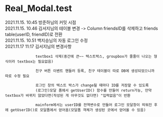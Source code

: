 # Real_Modal.test

2021.11.15. 10:45 방준하님의 커밋 시점   
2021.11.15. 10.46 김서지님의 테이블 변경 -> Column friendsID를 삭제하고 friends table(userID, friendID)로 전환   
2021.11.15. 10.51 백지승님의 자동 로그인 수정   
2021.11.17  11:17 김서지님의 변경사항   
                  
                  textbox1 삭제(중간에 큰~~ 텍스트박스, groupbox가 줄줄이 나오는 형식이라 textbox는 필요없음)

                  친구 버튼 이벤트 핸들러 등록, 친구 테이블이 따로 DB에 생성되었으니까 따로 수정 필요

                  로그인 창의 텍스트 박스가 change될 때마다 ID를 저장할 수 있도록
                  (로그인)모달 폼에서 getUserID() 함수를 만들어 return가능, 만약 textbox가 바뀌지 않았다면(작성된 게 아무것도 없다면) "입력없음"이 반환

                  mainform에서는 userID를 전역변수로 만들어 로그인 모달창이 띄워진 후에 getUserID()로 모달폼에서 얻어옴(모달폼 객체가 생성된 곳에서 얻어올 수 있음)

